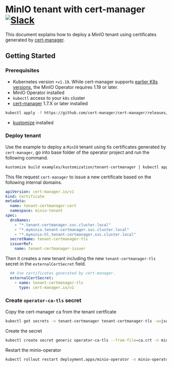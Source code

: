 # MinIO tenant with cert-manager [![Slack](https://slack.min.io/slack?type=svg)](https://slack.min.io)

This document explains how to deploy a MinIO tenant using certificates generated
by [cert-manager](https://cert-manager.io/).

## Getting Started

### Prerequisites

- Kubernetes version `+v1.19`. While cert-manager
  supports [earlier K8s versions](https://cert-manager.io/docs/installation/supported-releases/), the MinIO Operator
  requires 1.19 or later.
- MinIO Operator installed
- `kubectl` access to your `k8s` cluster
- [cert-manager](https://cert-manager.io/docs/installation/) 1.7.X or later installed

```bash
kubectl apply -f https://github.com/cert-manager/cert-manager/releases/download/v1.7.2/cert-manager.yaml
```

- [kustomize](https://kustomize.io/) installed

### Deploy tenant

Use the example to deploy a `MinIO` tenant using tls certificates generated by `cert-manager`, go into base folder of
the operator project and run the following command.

```bash
kustomize build examples/kustomization/tenant-certmanager | kubectl apply -f -
```

This file request `cert-manager` to issue a new certificate based on the following internal domains.

```yaml
apiVersion: cert-manager.io/v1
kind: Certificate
metadata:
  name: tenant-certmanager-cert
  namespace: minio-tenant
spec:
  dnsNames:
    - "*.tenant-certmanager.svc.cluster.local"
    - "*.myminio.tenant-certmanager.svc.cluster.local"
    - "*.myminio-hl.tenant-certmanager.svc.cluster.local"
  secretName: tenant-certmanager-tls
  issuerRef:
    name: tenant-certmanager-issuer
```

Then it creates a new tenant including the new `tenant-certmanager-tls` secret in the `externalCertSecret` field.

```yaml
  ## Use certificates generated by cert-manager.
  externalCertSecret:
    - name: tenant-certmanager-tls
      type: cert-manager.io/v1
```

### Create `operator-ca-tls` secret

Copy the cert-manager ca from the tenant certficate

```sh
kubectl get secrets -n tenant-certmanager tenant-certmanager-tls -o=jsonpath='{.data.ca\.crt}' | base64 -d > ca.crt
```

Create the secret

```sh
kubectl create secret generic operator-ca-tls --from-file=ca.crt -n minio-operator
```

Restart the minio-operator

```sh
kubectl rollout restart deployment.apps/minio-operator -n minio-operator
```
